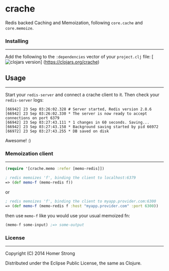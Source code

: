 crache
==========
Redis backed Caching and Memoization, following `core.cache` and `core.memoize`.

### Installing
-------
Add the following to the `:dependencies` vector of your `project.clj` file:
[![clojars version](https://clojars.org/crache/latest-version.svg?raw=true)]
(https://clojars.org/crache)

## Usage
-------
Start your `redis-server` and connect a crache client to it. 
Then check your `redis-server` logs:
```
[66942] 23 Sep 03:26:02.328 # Server started, Redis version 2.8.6
[66942] 23 Sep 03:26:02.330 * The server is now ready to accept connections on port 6379
[66942] 23 Sep 03:27:43.111 * 1 changes in 60 seconds. Saving...
[66942] 23 Sep 03:27:43.158 * Background saving started by pid 66972
[66972] 23 Sep 03:27:43.255 * DB saved on disk
```
Awesome! :)

### Memoization client
-------
```clj
(require '[crache.memo :refer [memo-redis]])
```
```clj
; redis memoizes 'f', binding the client to localhost:6379
=> (def memo-f (memo-redis f))
```
or
```clj
; redis memoizes 'f', binding the client to myapp.provider.com:6300
=> (def memo-f (memo-redis f :host "myapp.provider.com" :port 6300))
```
then use `memo-f` like you would use your usual memoized fn:
```clj
(memo-f some-input) ;=> some-output
```

### License
-------
Copyright (C) 2014 Homer Strong

Distributed under the Eclipse Public License, the same as Clojure.
